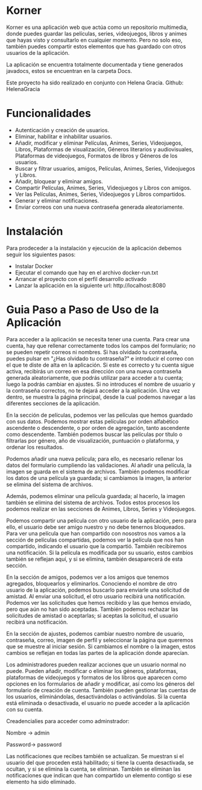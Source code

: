 # Korner
Korner es una aplicación web que actúa como un repositorio multimedia, donde puedes guardar las películas, series, videojuegos, libros y animes que hayas visto y consultarlo en cualquier momento. Pero no solo eso, también puedes compartir estos elementos que has guardado con otros usuarios de la aplicación.

La aplicación se encuentra totalmente documentada y tiene generados javadocs, estos se encuentran en la carpeta Docs.

Este proyecto ha sido realizado en conjunto con Helena Gracia. Github: HelenaGracia

# Funcionalidades
* Autenticación y creación de usuarios.
* Eliminar, habilitar e inhabilitar usuarios.
* Añadir, modificar y eliminar Películas, Animes, Series, Videojuegos, Libros, Plataformas de visualización, Géneros literarios y audiovisuales, Plataformas de videojuegos, Formatos de libros y Géneros de los usuarios.
* Buscar y filtrar usuarios, amigos, Películas, Animes, Series, Videojuegos y Libros.
* Añadir, bloquear y eliminar amigos.
* Compartir Películas, Animes, Series, Videojuegos y Libros con amigos.
* Ver las Películas, Animes, Series, Videojuegos y Libros compartidos.
* Generar y eliminar notificaciones.
* Enviar correos con una nueva contraseña generada aleatoriamente.



# Instalación
Para prodeceder a la instalación y ejecución de la aplicación debemos seguir los siguientes pasos:
- Instalar Docker
- Ejecutar el comando que hay en el archivo docker-run.txt
- Arrancar el proyecto con el perfil desarrollo activado
- Lanzar la aplicación en la siguiente url: http://localhost:8080

# Guia Paso a Paso de Uso de la Aplicación
Para acceder a la aplicación se necesita tener una cuenta.
Para crear una cuenta, hay que rellenar correctamente todos los campos del formulario; no se pueden repetir correos ni nombres.
Si has olvidado tu contraseña, puedes pulsar en "¿Has olvidado tu contraseña?" e introducir el correo con el que te diste de alta en la aplicación. Si este es correcto y tu cuenta sigue activa, recibirás un correo en esa dirección con una nueva contraseña generada aleatoriamente, que podrás utilizar para acceder a tu cuenta; luego la podrás cambiar en ajustes.
Si no introduces el nombre de usuario y la contraseña correctos, no te dejará acceder a la aplicación. Una vez dentro, se muestra la página principal, desde la cual podemos navegar a las diferentes secciones de la aplicación.

En la sección de películas, podemos ver las películas que hemos guardado con sus datos. Podemos mostrar estas películas por orden alfabético ascendente o descendente, o por orden de agregación, tanto ascendente como descendente. También podemos buscar las películas por título o filtrarlas por género, año de visualización, puntuación o plataforma, y ordenar los resultados.

Podemos añadir una nueva película; para ello, es necesario rellenar los datos del formulario cumpliendo las validaciones. Al añadir una película, la imagen se guarda en el sistema de archivos. También podemos modificar los datos de una película ya guardada; si cambiamos la imagen, la anterior se elimina del sistema de archivos.

Además, podemos eliminar una película guardada; al hacerlo, la imagen también se elimina del sistema de archivos. Todos estos procesos los podemos realizar en las secciones de Animes, Libros, Series y Videojuegos.

Podemos compartir una película con otro usuario de la aplicación, pero para ello, el usuario debe ser amigo nuestro y no debe tenernos bloqueados. Para ver una película que han compartido con nosostros nos vamos a la sección de películas compartidas, podemos ver la película que nos han compartido, indicando el usuario que la compartió. También recibiremos una notificación. Si la película es modificada por su usuario, estos cambios también se reflejan aquí, y si se elimina, también desaparecerá de esta sección.

En la sección de amigos, podemos ver a los amigos que tenemos agregados, bloquearlos y eliminarlos. Conociendo el nombre de otro usuario de la aplicación, podemos buscarlo para enviarle una solicitud de amistad. Al enviar una solicitud, el otro usuario recibirá una notificación. Podemos ver las solicitudes que hemos recibido y las que hemos enviado, pero que aún no han sido aceptadas. También podemos rechazar las solicitudes de amistad o aceptarlas; si aceptas la solicitud, el usuario recibirá una notificación.

En la sección de ajustes, podemos cambiar nuestro nombre de usuario, contraseña, correo, imagen de perfil y seleccionar la página que queremos que se muestre al iniciar sesión. Si cambiamos el nombre o la imagen, estos cambios se reflejan en todas las partes de la aplicación donde aparecían.

Los administradores pueden realizar acciones que un usuario normal no puede. Pueden añadir, modificar o eliminar los géneros, plataformas, plataformas de videojuegos y formatos de los libros que aparecen como opciones en los formularios de añadir y modificar, así como los géneros del formulario de creación de cuenta. También pueden gestionar las cuentas de los usuarios, eliminándolas, desactivándolas o activándolas. Si la cuenta está eliminada o desactivada, el usuario no puede acceder a la aplicación con su cuenta. 

Creadencialies para acceder como adminstrador: 

Nombre -> admin 

Password-> password

Las notificaciones que recibes también se actualizan. Se muestran si el usuario del que proceden está habilitado; si tiene la cuenta desactivada, se ocultan, y si se elimina la cuenta, se eliminan. También se eliminan las notificaciones que indican que han compartido un elemento contigo si ese elemento ha sido eliminado.

